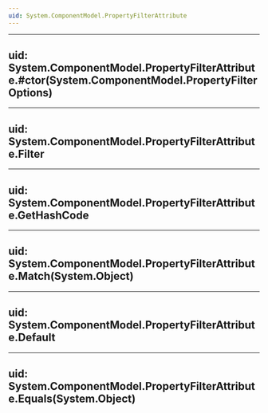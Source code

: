 ```yaml
---
uid: System.ComponentModel.PropertyFilterAttribute
---
```


---
uid: System.ComponentModel.PropertyFilterAttribute.#ctor(System.ComponentModel.PropertyFilterOptions)
---

---
uid: System.ComponentModel.PropertyFilterAttribute.Filter
---

---
uid: System.ComponentModel.PropertyFilterAttribute.GetHashCode
---

---
uid: System.ComponentModel.PropertyFilterAttribute.Match(System.Object)
---

---
uid: System.ComponentModel.PropertyFilterAttribute.Default
---

---
uid: System.ComponentModel.PropertyFilterAttribute.Equals(System.Object)
---
